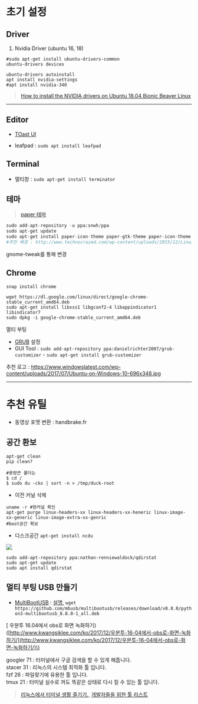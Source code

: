 # 초기 설정

## Driver 

1. Nvidia Driver \(ubuntu 16, 18\)

```
#sudo apt-get install ubuntu-drivers-common
ubuntu-drivers devices

ubuntu-drivers autoinstall
apt install nvidia-settings
#apt install nvidia-340
```

> [How to install the NVIDIA drivers on Ubuntu 18.04 Bionic Beaver Linux ](https://linuxconfig.org/how-to-install-the-nvidia-drivers-on-ubuntu-18-04-bionic-beaver-linux)

---

## Editor

* [TOast UI](https://nhnent.github.io/tui.editor/)

* leafpad : `sudo apt install leafpad`

## Terminal 

* 멀티창 : `sudo apt-get install terminator`



## 테마 

> [paper 테마](https://snwh.org/paper)

```python
sudo add-apt-repository -u ppa:snwh/ppa
sudo apt-get update
sudo apt-get install paper-icon-theme paper-gtk-theme paper-icon-theme
#추천 배경 : http://www.technocrazed.com/wp-content/uploads/2015/12/Linux-Wallpaper-32.png
```

gnome-tweak를 통해 변경 


## Chrome

```
snap install chrome
```

```
wget https://dl.google.com/linux/direct/google-chrome-stable_current_amd64.deb 
sudo apt-get install libxss1 libgconf2-4 libappindicator1 libindicator7
sudo dpkg -i google-chrome-stable_current_amd64.deb
```

멀티 부팅 
- [GRUB](http://programmingskills.net/archives/190) 설정
- GUI Tool : `sudo add-apt-repository ppa:danielrichter2007/grub-customizer` - `sudo apt-get install grub-customizer`

추천 로고 : https://www.windowslatest.com/wp-content/uploads/2017/07/Ubuntu-on-Windows-10-696x348.jpg



---



# 추천 유틸



- 동영상 포맷 변환 : handbrake.fr


## 공간 환보

```
apt-get clean
pip clean?

#용량큰 폴더는 
$ cd /
$ sudo du -ckx | sort -n > /tmp/duck-root
```

- 이전 커널 삭제 
```
uname -r #현커널 확인
apt-get purge linux-headers-xx linux-headers-xx-heneric linux-image-xx-generic linux-image-extra-xx-genric 
#boot공간 확보 
```


- 디스크공간 `apt-get install ncdu`

![](https://static.makeuseof.com/wp-content/uploads/2017/08/muo-linux-diskusagetools-qdirstat.png)

```
sudo add-apt-repository ppa:nathan-renniewaldock/qdirstat
sudo apt-get update
sudo apt install qdirstat
```



## 멀티 부팅 USB 만들기

* [MultiBootUSB](http://multibootusb.org/page_download/) : [설명](https://itsfoss.com/multiple-linux-one-usb/), `wget https://github.com/mbusb/multibootusb/releases/download/v8.8.0/python3-multibootusb_8.8.0-1_all.deb`


\[ 우분투 16.04에서 obs로 화면 녹화하기\)\([http://www.kwangsiklee.com/ko/2017/12/우분투-16-04에서-obs로-화면-녹화하기/](http://www.kwangsiklee.com/ko/2017/12/우분투-16-04에서-obs로-화면-녹화하기/)\)

googler 71 : 터미널에서 구글 검색을 할 수 있게 해줍니다.  
stacer 31 : 리눅스의 시스템 최적화 툴 입니다.  
fzf 26 : 파일찾기에 유용한 툴 입니다.  
tmux 21 : 터미널 실수로 꺼도 똑같은 상태로 다시 킬 수 있는 툴 입니다.

> [리눅스에서 터미널 생활 즐기기.](http://black7375.tistory.com/15), [개발자들을 위한 툴 리스트](https://www.codentalks.com/t/topic/181)



